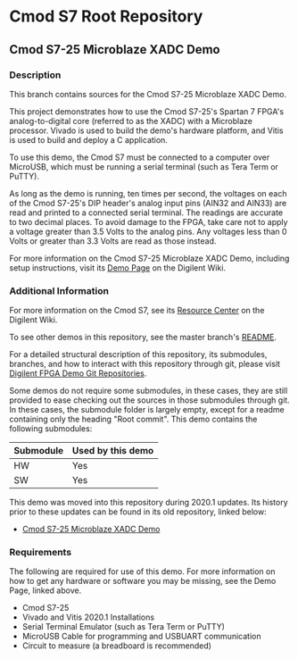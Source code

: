 # Cmod S7 Root Repository

## Cmod S7-25 Microblaze XADC Demo

### Description

This branch contains sources for the Cmod S7-25 Microblaze XADC Demo.

This project demonstrates how to use the Cmod S7-25's Spartan 7 FPGA's analog-to-digital core (referred to as the XADC) with a Microblaze processor. Vivado is used to build the demo's hardware platform, and Vitis is used to build and deploy a C application.

To use this demo, the Cmod S7 must be connected to a computer over MicroUSB, which must be running a serial terminal (such as Tera Term or PuTTY).

As long as the demo is running, ten times per second, the voltages on each of the Cmod S7-25's DIP header's analog input pins (AIN32 and AIN33) are read and printed to a connected serial terminal. The readings are accurate to two decimal places. To avoid damage to the FPGA, take care not to apply a voltage greater than 3.5 Volts to the analog pins. Any voltages less than 0 Volts or greater than 3.3 Volts are read as those instead.

For more information on the Cmod S7-25 Microblaze XADC Demo, including setup instructions, visit its [Demo Page](https://reference.digilentinc.com/reference/programmable-logic/cmod-s7/xadc/staging) on the Digilent Wiki.

### Additional Information

For more information on the Cmod S7, see its [Resource Center](https://reference.digilentinc.com/reference/programmable-logic/cmod-s7/start) on the Digilent Wiki.

To see other demos in this repository, see the master branch's [README](https://github.com/Digilent/Cmod-S7).

For a detailed structural description of this repository, its submodules, branches, and how to interact with this repository through git, please visit [Digilent FPGA Demo Git Repositories](https://reference.digilentinc.com/reference/programmable-logic/documents/git).

Some demos do not require some submodules, in these cases, they are still provided to ease checking out the sources in those submodules through git. In these cases, the submodule folder is largely empty, except for a readme containing only the heading "Root commit". This demo contains the following submodules:

| Submodule | Used by this demo |
|-----------|-------------------|
| HW        | Yes               |
| SW        | Yes               |

This demo was moved into this repository during 2020.1 updates. Its history prior to these updates can be found in its old repository, linked below:
* [Cmod S7-25 Microblaze XADC Demo](https://github.com/Digilent/Cmod-S7-25-XADC)

### Requirements

The following are required for use of this demo. For more information on how to get any hardware or software you may be missing, see the Demo Page, linked above.

* Cmod S7-25
* Vivado and Vitis 2020.1 Installations
* Serial Terminal Emulator (such as Tera Term or PuTTY)
* MicroUSB Cable for programming and USBUART communication
* Circuit to measure (a breadboard is recommended)